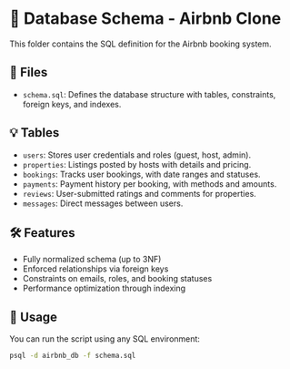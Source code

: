 # 🧱 Database Schema - Airbnb Clone

This folder contains the SQL definition for the Airbnb booking system.

## 📄 Files

- `schema.sql`: Defines the database structure with tables, constraints, foreign keys, and indexes.

## 💡 Tables

- `users`: Stores user credentials and roles (guest, host, admin).
- `properties`: Listings posted by hosts with details and pricing.
- `bookings`: Tracks user bookings, with date ranges and statuses.
- `payments`: Payment history per booking, with methods and amounts.
- `reviews`: User-submitted ratings and comments for properties.
- `messages`: Direct messages between users.

## 🛠️ Features

- Fully normalized schema (up to 3NF)
- Enforced relationships via foreign keys
- Constraints on emails, roles, and booking statuses
- Performance optimization through indexing

## 📌 Usage

You can run the script using any SQL environment:

```bash
psql -d airbnb_db -f schema.sql
